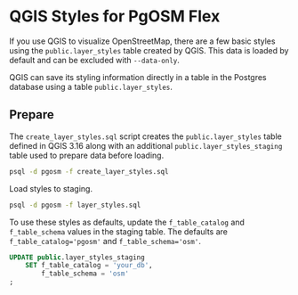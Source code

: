 # QGIS Styles for PgOSM Flex


If you use QGIS to visualize OpenStreetMap, there are a few basic
styles using the `public.layer_styles` table created by QGIS.
This data is loaded by default and can be excluded with `--data-only`.


QGIS can save its styling information directly in a table in the Postgres database
using a table `public.layer_styles`.


## Prepare

The `create_layer_styles.sql` script creates the `public.layer_styles` table defined in QGIS 3.16 along with an additional `public.layer_styles_staging` table used to prepare
data before loading.

```bash
psql -d pgosm -f create_layer_styles.sql
```

Load styles to staging.

```bash
psql -d pgosm -f layer_styles.sql
```


To use these styles as defaults, update the `f_table_catalog` and
`f_table_schema` values in the staging table.  The defaults are
`f_table_catalog='pgosm'` and `f_table_schema='osm'`.


```sql
UPDATE public.layer_styles_staging
    SET f_table_catalog = 'your_db',
        f_table_schema = 'osm'
;
```

